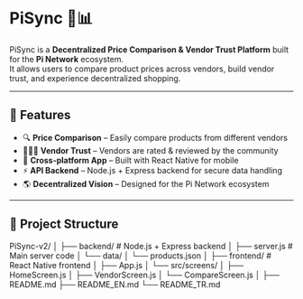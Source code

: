 # PiSync 💱📊

PiSync is a **Decentralized Price Comparison & Vendor Trust Platform** built for the **Pi Network** ecosystem.  
It allows users to compare product prices across vendors, build vendor trust, and experience decentralized shopping.

---

## 🌟 Features
- 🔍 **Price Comparison** – Easily compare products from different vendors  
- 👨‍👩‍👧 **Vendor Trust** – Vendors are rated & reviewed by the community  
- 📱 **Cross-platform App** – Built with React Native for mobile  
- ⚡ **API Backend** – Node.js + Express backend for secure data handling  
- 🌎 **Decentralized Vision** – Designed for the Pi Network ecosystem  

---

## 📂 Project Structure
PiSync-v2/
│
├── backend/ # Node.js + Express backend
│ ├── server.js # Main server code
│ └── data/
│ └── products.json
│
├── frontend/ # React Native frontend
│ ├── App.js
│ └── src/screens/
│ ├── HomeScreen.js
│ ├── VendorScreen.js
│ └── CompareScreen.js
│
├── README.md
├── README_EN.md
└── README_TR.md
